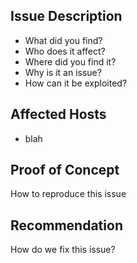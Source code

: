 ## Issue Description
 - What did you find?
 - Who does it affect?
 - Where did you find it?
 - Why is it an issue?
 - How can it be exploited?

## Affected Hosts
 - blah
 

## Proof of Concept
How to reproduce this issue

## Recommendation
How do we fix this issue?
